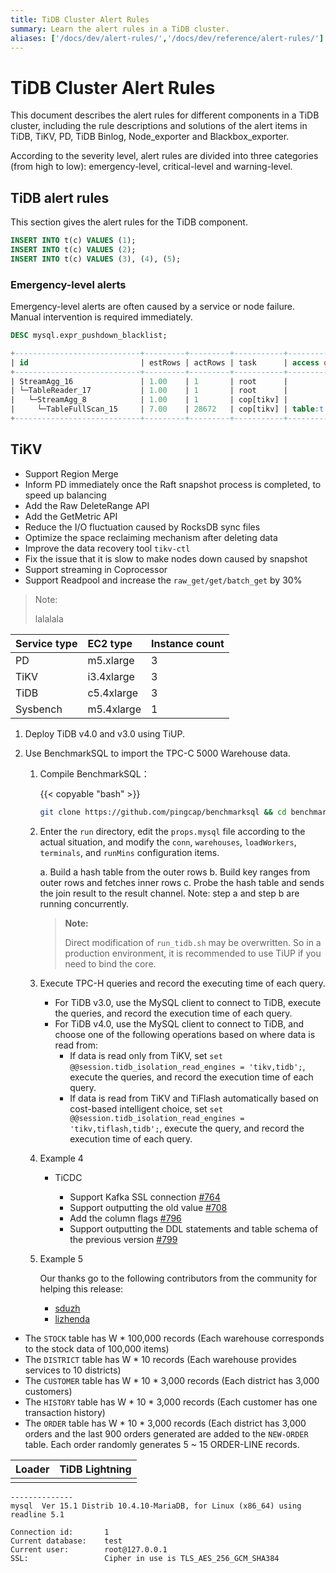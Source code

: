 ```yaml
---
title: TiDB Cluster Alert Rules
summary: Learn the alert rules in a TiDB cluster.
aliases: ['/docs/dev/alert-rules/','/docs/dev/reference/alert-rules/']
---
```


<!-- markdownlint-disable MD024 -->
<!-- markdownlint-disable MD024 -->

<!--

-->

# TiDB Cluster Alert Rules

This document describes the alert rules for different components in a TiDB cluster, including the rule descriptions and solutions of the alert items in TiDB, TiKV, PD, TiDB Binlog, Node_exporter and Blackbox_exporter.

According to the severity level, alert rules are divided into three categories (from high to low): emergency-level, critical-level and warning-level.

## TiDB alert rules

This section gives the
alert rules for the TiDB component.

```sql
INSERT INTO t(c) VALUES (1);
INSERT INTO t(c) VALUES (2);
INSERT INTO t(c) VALUES (3), (4), (5);
```

### Emergency-level alerts

Emergency-level alerts are often caused by a service or node failure. Manual intervention is required immediately.

```sql
DESC mysql.expr_pushdown_blacklist;

+----------------------------+---------+---------+-----------+---------------+------------------------------------------------------------------------------+---------------------------------+-----------+------+
| id                         | estRows | actRows | task      | access object | execution info                                                               | operator info                   | memory    | disk |
+----------------------------+---------+---------+-----------+---------------+------------------------------------------------------------------------------+---------------------------------+-----------+------+
| StreamAgg_16               | 1.00    | 1       | root      |               | time:170.08572ms, loops:2                                                     | funcs:count(Column#5)->Column#3 | 372 Bytes | N/A  |
| └─TableReader_17           | 1.00    | 1       | root      |               | time:170.080369ms, loops:2, rpc num: 1, rpc time:17.023347ms, proc keys:28672 | data:StreamAgg_8                | 202 Bytes | N/A  |
|   └─StreamAgg_8            | 1.00    | 1       | cop[tikv] |               | time:170ms, loops:29                                                          | funcs:count(1)->Column#5        | N/A       | N/A  |
|     └─TableFullScan_15     | 7.00    | 28672   | cop[tikv] | table:t       | time:170ms, loops:29                                                          | keep order:false, stats:pseudo  | N/A       | N/A  |
+----------------------------+---------+---------+-----------+---------------+------------------------------------------------------------------------------+---------------------------------+-----------+------
```

## TiKV

- Support Region Merge
- Inform PD immediately once the Raft snapshot
  process is completed, to speed up balancing
- Add the Raw DeleteRange API
- Add the GetMetric API
- Reduce the I/O fluctuation caused by RocksDB sync files
- Optimize the space reclaiming mechanism after deleting data
- Improve the data recovery tool `tikv-ctl`
- Fix the issue that it is slow to make nodes down caused by snapshot
- Support streaming in Coprocessor
- Support Readpool and increase the `raw_get/get/batch_get` by 30%

> Note:
>
> lalalala

| Service type         | EC2 type     | Instance count |
|:----------|:----------|:----------|
| PD        | m5.xlarge |     3     |
| TiKV      | i3.4xlarge|     3     |
| TiDB      | c5.4xlarge|     3     |
| Sysbench  | m5.4xlarge|     1     |

1. Deploy TiDB v4.0
   and v3.0 using TiUP.

2. Use BenchmarkSQL to import the TPC-C 5000 Warehouse data.

    1. Compile BenchmarkSQL：

        {{< copyable "bash" >}}

        ```bash
        git clone https://github.com/pingcap/benchmarksql && cd benchmarksql && ant
        ```

    2. Enter the `run` directory, edit the `props.mysql` file according to the actual situation, and modify the `conn`, `warehouses`, `loadWorkers`, `terminals`, and `runMins` configuration items.

        a. Build a hash table from the outer rows
        b. Build key ranges from outer rows and fetches inner rows
        c. Probe the hash table and sends the join result to the result channel. Note: step a and step b are running concurrently.

        > **Note:**
        >
        > Direct modification of `run_tidb.sh` may be overwritten. So in a production environment, it is recommended to use TiUP if you need to bind the core.

    3. Execute TPC-H queries and record the executing time of each query.

        * For TiDB v3.0, use the MySQL client to connect to TiDB, execute the queries, and record the execution time of each query.
        * For TiDB v4.0, use the MySQL client to connect to TiDB, and choose one of the following operations based on where data is read from:
            * If data is read only from TiKV, set `set @@session.tidb_isolation_read_engines = 'tikv,tidb';`, execute the queries, and record the execution time of each query.
            * If data is read from TiKV and TiFlash automatically based on cost-based intelligent choice, set `set @@session.tidb_isolation_read_engines = 'tikv,tiflash,tidb';`, execute the query, and record the execution time of each query.

    4. Example 4

        + TiCDC

            - Support Kafka SSL connection [#764](https://github.com/pingcap/ticdc/pull/764)
            - Support outputting the old value [#708](https://github.com/pingcap/ticdc/pull/708)
            - Add the column flags [#796](https://github.com/pingcap/ticdc/pull/796)
            - Support outputting the DDL statements and table schema of the previous
            version [#799](https://github.com/pingcap/ticdc/pull/799)

    5. Example 5

        Our thanks go to the following contributors from the community for helping this release:
        - [sduzh](https://github.com/sduzh)
        - [lizhenda](https://github.com/lizhenda)

* The `STOCK` table has W \* 100,000 records
  (Each warehouse corresponds to the stock data of 100,000 items)
* The `DISTRICT` table has W \* 10 records (Each warehouse provides services to 10 districts)
* The `CUSTOMER` table has W \* 10 \* 3,000 records (Each district has 3,000 customers)
* The `HISTORY` table has W \* 10 \* 3,000 records (Each customer has one transaction history)
* The `ORDER` table has W \* 10 \* 3,000 records (Each district has 3,000 orders and the last 900 orders generated are added to the `NEW-ORDER` table. Each order randomly generates 5 ~ 15 ORDER-LINE records.

<table>
  <thead><tr><th>Loader</th><th>TiDB Lightning</th></tr></thead>
<tbody>
<tr><td>

</td></tr>
</tbody>
</table>

```
--------------
mysql  Ver 15.1 Distrib 10.4.10-MariaDB, for Linux (x86_64) using readline 5.1

Connection id:       1
Current database:    test
Current user:        root@127.0.0.1
SSL:                 Cipher in use is TLS_AES_256_GCM_SHA384
```

